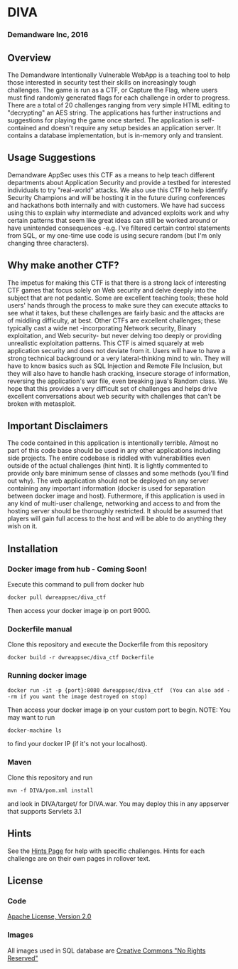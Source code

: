 # DIVA
### Demandware Inc, 2016

## Overview
The Demandware Intentionally Vulnerable WebApp is a teaching tool to help those interested in security test their skills on increasingly tough challenges. The game is run as a CTF, or Capture the Flag, where users must find randomly generated flags for each challenge in order to progress. There are a total of 20 challenges ranging from very simple HTML editing to "decrypting" an AES string. The applications has further instructions and suggestions for playing the game once started.
The application is  self-contained and doesn't require any setup besides an application server. It contains a database implementation, but is in-memory only and transient.

## Usage Suggestions
Demandware AppSec uses this CTF as a means to help teach different departments about Application Security and provide a testbed for interested individuals to try "real-world" attacks. We also use this CTF to help identify Security Champions and will be hosting it in the future during conferences and hackathons both internally and with customers. We have had success using this to explain why intermediate and advanced exploits work and why certain patterns that seem like great ideas can still be worked around or have unintended consequences -e.g. I've filtered certain control statements from SQL, or my one-time use code is using secure random (but I'm only changing three characters).

## Why make another CTF?
The impetus for making this CTF is that there is a strong lack of interesting CTF games that focus solely on Web security and delve deeply into the subject that are not pedantic. Some are excellent teaching tools; these hold users' hands through the process to make sure they can execute attacks to see what it takes, but these challenges are fairly basic and the attacks are of middling difficulty, at best. Other CTFs are excellent challenges; these typically cast a wide net -incorporating Network security, Binary exploitation, and Web security- but never delving too deeply or providing unrealistic exploitation patterns. This CTF is aimed squarely at web application security and does not deviate from it. Users will have to have a strong technical background or a very lateral-thinking mind to win. They will have to know basics such as SQL Injection and Remote File Inclusion, but they will also have to handle hash cracking, insecure storage of information, reversing the application's war file, even breaking java's Random class. We hope that this provides a very difficult set of challenges and helps drive excellent conversations about web security with challenges that can't be broken with metasploit.

## Important Disclaimers
The code contained in this application is intentionally terrible. Almost no part of this code base should be used in any other applications including side projects. The entire codebase is riddled with vulnerabilities even outside of the actual challenges (hint hint). It is lightly commented to provide only bare minimum sense of classes and some methods (you'll find out why).
The web application should not be deployed on any server containing any important information (docker is used for separation between docker image and host). Futhermore, if this application is used in any kind of multi-user challenge, networking and access to and from the hosting server should be thoroughly restricted. It should be assumed that players will gain full access to the host and will be able to do anything they wish on it.

## Installation
### Docker image from hub - Coming Soon!
Execute this command to pull from docker hub
```
docker pull dwreappsec/diva_ctf
```
Then access your docker image ip on port 9000.

### Dockerfile manual
Clone this repository and execute the Dockerfile from this repository
```
docker build -r dwreappsec/diva_ctf Dockerfile
```

### Running docker image
```
docker run -it -p {port}:8080 dwreappsec/diva_ctf  (You can also add --rm if you want the image destroyed on stop)
```
Then access your docker image ip on your custom port to begin.
NOTE: You may want to run 
```
docker-machine ls
```
to find your docker IP (if it's not your localhost).

### Maven
Clone this repository and run 
```
mvn -f DIVA/pom.xml install
```
and look in DIVA/target/ for DIVA.war. You may deploy this in any appserver that supports Servlets 3.1

## Hints
See the [Hints Page](http://demandware-appsec.github.io/DIVA/hints/) for help with specific challenges. Hints for each challenge are on their own pages in rollover text.

## License
### Code
[Apache License, Version 2.0](http://www.apache.org/licenses/LICENSE-2.0.txt)

### Images
All images used in SQL database are [Creative Commons "No Rights Reserved"](https://creativecommons.org/about/cc0/)

